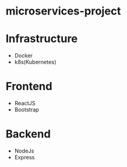 # microservices-project

<H1>Infrastructure </h1> 
<ul>
  <li>Docker</li>
  <li>k8s(Kubernetes)</li>
</ul>

<H1>Frontend</h1>
<ul>
  <li>ReactJS</li>
  <li>Bootstrap</li>
</ul>
<H1>Backend</h1>
<ul>
  <li>NodeJs</li>
  <li>Express</li>
</ul>
